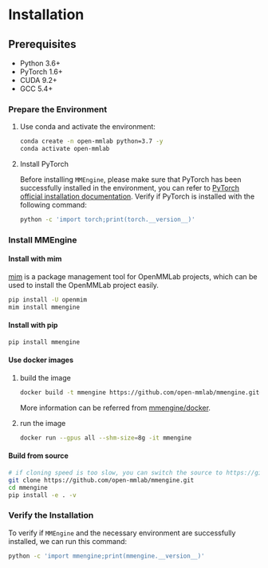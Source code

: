 # Installation

## Prerequisites

- Python 3.6+
- PyTorch 1.6+
- CUDA 9.2+
- GCC 5.4+

### Prepare the Environment

1. Use conda and activate the environment:

   ```bash
   conda create -n open-mmlab python=3.7 -y
   conda activate open-mmlab
   ```

2. Install PyTorch

   Before installing `MMEngine`, please make sure that PyTorch has been successfully installed in the environment, you can refer to [PyTorch official installation documentation](https://pytorch.org/get-started/locally/#start-locally). Verify if PyTorch is installed with the following command:

   ```bash
   python -c 'import torch;print(torch.__version__)'
   ```

### Install MMEngine

#### Install with mim

[mim](https://github.com/open-mmlab/mim) is a package management tool for OpenMMLab projects, which can be used to install the OpenMMLab project easily.

```bash
pip install -U openmim
mim install mmengine
```

#### Install with pip

```bash
pip install mmengine
```

#### Use docker images

1. build the image

   ```bash
   docker build -t mmengine https://github.com/open-mmlab/mmengine.git#main:docker/release
   ```

   More information can be referred from [mmengine/docker](https://github.com/open-mmlab/mmengine/tree/main/docker).

2. run the image

   ```bash
   docker run --gpus all --shm-size=8g -it mmengine
   ```

#### Build from source

```bash
# if cloning speed is too slow, you can switch the source to https://gitee.com/open-mmlab/mmengine.git
git clone https://github.com/open-mmlab/mmengine.git
cd mmengine
pip install -e . -v
```

### Verify the Installation

To verify if `MMEngine` and the necessary environment are successfully installed, we can run this command:

```bash
python -c 'import mmengine;print(mmengine.__version__)'
```
